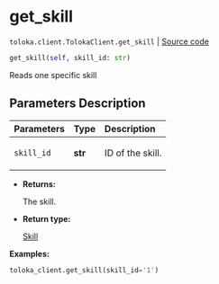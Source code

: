 # get_skill
`toloka.client.TolokaClient.get_skill` | [Source code](https://github.com/Toloka/toloka-kit/blob/v0.1.25/src/client/__init__.py#L44)

```python
get_skill(self, skill_id: str)
```

Reads one specific skill

## Parameters Description

| Parameters | Type | Description |
| :----------| :----| :-----------|
`skill_id`|**str**|<p>ID of the skill.</p>

* **Returns:**

  The skill.

* **Return type:**

  [Skill](toloka.client.skill.Skill.md)

**Examples:**

```python
toloka_client.get_skill(skill_id='1')
```
